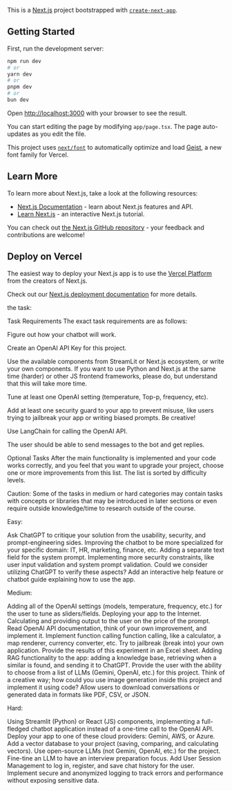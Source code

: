 This is a [Next.js](https://nextjs.org) project bootstrapped with [`create-next-app`](https://nextjs.org/docs/app/api-reference/cli/create-next-app).

## Getting Started

First, run the development server:

```bash
npm run dev
# or
yarn dev
# or
pnpm dev
# or
bun dev
```

Open [http://localhost:3000](http://localhost:3000) with your browser to see the result.

You can start editing the page by modifying `app/page.tsx`. The page auto-updates as you edit the file.

This project uses [`next/font`](https://nextjs.org/docs/app/building-your-application/optimizing/fonts) to automatically optimize and load [Geist](https://vercel.com/font), a new font family for Vercel.

## Learn More

To learn more about Next.js, take a look at the following resources:

- [Next.js Documentation](https://nextjs.org/docs) - learn about Next.js features and API.
- [Learn Next.js](https://nextjs.org/learn) - an interactive Next.js tutorial.

You can check out [the Next.js GitHub repository](https://github.com/vercel/next.js) - your feedback and contributions are welcome!

## Deploy on Vercel

The easiest way to deploy your Next.js app is to use the [Vercel Platform](https://vercel.com/new?utm_medium=default-template&filter=next.js&utm_source=create-next-app&utm_campaign=create-next-app-readme) from the creators of Next.js.

Check out our [Next.js deployment documentation](https://nextjs.org/docs/app/building-your-application/deploying) for more details.

the task:

Task Requirements
The exact task requirements are as follows:

Figure out how your chatbot will work.

Create an OpenAI API Key for this project.

Use the available components from StreamLit or Next.js ecosystem, or write your own components. If you want to use Python and Next.js at the same time (harder) or other JS frontend frameworks, please do, but understand that this will take more time.

Tune at least one OpenAI setting (temperature, Top-p, frequency, etc).

Add at least one security guard to your app to prevent misuse, like users trying to jailbreak your app or writing biased prompts. Be creative!

Use LangChain for calling the OpenAI API.

The user should be able to send messages to the bot and get replies.

Optional Tasks
After the main functionality is implemented and your code works correctly, and you feel that you want to upgrade your project, choose one or more improvements from this list. The list is sorted by difficulty levels.

Caution: Some of the tasks in medium or hard categories may contain tasks with concepts or libraries that may be introduced in later sections or even require outside knowledge/time to research outside of the course.

Easy:

Ask ChatGPT to critique your solution from the usability, security, and prompt-engineering sides.
Improving the chatbot to be more specialized for your specific domain: IT, HR, marketing, finance, etc.
Adding a separate text field for the system prompt.
Implementing more security constraints, like user input validation and system prompt validation. Could we consider utilizing ChatGPT to verify these aspects?
Add an interactive help feature or chatbot guide explaining how to use the app.


Medium:

Adding all of the OpenAI settings (models, temperature, frequency, etc.) for the user to tune as sliders/fields.
Deploying your app to the Internet.
Calculating and providing output to the user on the price of the prompt.
Read OpenAI API documentation, think of your own improvement, and implement it.
Implement function calling function calling, like a calculator, a map renderer, currency converter, etc.
Try to jailbreak (break into) your own application. Provide the results of this experiment in an Excel sheet.
Adding RAG functionality to the app: adding a knowledge base, retrieving when a similar is found, and sending it to ChatGPT.
Provide the user with the ability to choose from a list of LLMs (Gemini, OpenAI, etc.) for this project.
Think of a creative way; how could you use image generation inside this project and implement it using code?
Allow users to download conversations or generated data in formats like PDF, CSV, or JSON.


Hard:

Using Streamlit (Python) or React (JS) components, implementing a full-fledged chatbot application instead of a one-time call to the OpenAI API.
Deploy your app to one of these cloud providers: Gemini, AWS, or Azure.
Add a vector database to your project (saving, comparing, and calculating vectors).
Use open-source LLMs (not Gemini, OpenAI, etc.) for the project.
Fine-tine an LLM to have an interview preparation focus.
Add User Session Management to log in, register, and save chat history for the user.
Implement secure and anonymized logging to track errors and performance without exposing sensitive data.
